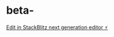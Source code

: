 # beta-

[Edit in StackBlitz next generation editor ⚡️](https://stackblitz.com/~/github.com/xstinaah8/beta-)